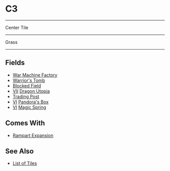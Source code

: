 # C3

___
Center Tile
___
Grass
___


## Fields

- [War Machine Factory](../fields/war_machine_factory.md)
- [Warrior's Tomb](../fields/warriors_tomb.md)
- [Blocked Field](../keywords/blocked_field.md)
- [Ⅶ](../difficulties.md) [Dragon Utopia](../fields/dragon_utopia.md)
- [Trading Post](../trading.md)
- [Ⅵ](../difficulties.md) [Pandora's Box](../fields/pandoras_box.md)
- [Ⅵ](../difficulties.md) [Magic Spring](../fields/magic_spring.md)


## Comes With

- [Rampart Expansion](../content/rampart_expansion.md)


## See Also

- [List of Tiles](index.md)

